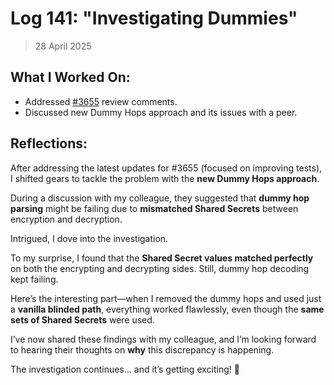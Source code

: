 # Log 141: "Investigating Dummies"

> 28 April 2025

## What I Worked On:

- Addressed
  [#3655](https://github.com/lightningdevkit/rust-lightning/pull/3655#issuecomment-2835192427)
  review comments.
- Discussed new Dummy Hops approach and its issues with a peer.

## Reflections:

After addressing the latest updates for #3655 (focused on improving tests), I
shifted gears to tackle the problem with the **new Dummy Hops approach**.

During a discussion with my colleague, they suggested that **dummy hop parsing**
might be failing due to **mismatched Shared Secrets** between encryption and
decryption.

Intrigued, I dove into the investigation.

To my surprise, I found that the **Shared Secret values matched perfectly** on
both the encrypting and decrypting sides. Still, dummy hop decoding kept
failing.

Here’s the interesting part—when I removed the dummy hops and used just a
**vanilla blinded path**, everything worked flawlessly, even though the **same
sets of Shared Secrets** were used.

I’ve now shared these findings with my colleague, and I’m looking forward to
hearing their thoughts on **why** this discrepancy is happening.

The investigation continues… and it’s getting exciting! 🧐
